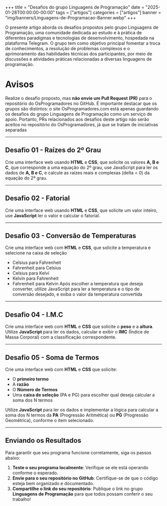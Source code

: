 +++
title = "Desafios do grupo Linguagens de Programação"
date = "2025-01-28T00:00:00-00:00"
tags = ["artigos"]
categories = ["artigos"]
banner = "img/banners/Linguagens-de-Programacao-Banner.webp"
+++

O presente artigo aborda os desafios propostos pelo grupo Linguagens de Programação, uma comunidade dedicada ao estudo e à prática de diferentes paradigmas e tecnologias de desenvolvimento, hospedada na plataforma Telegram. O grupo tem como objetivo principal fomentar a troca de conhecimentos, a resolução de problemas complexos e o aprimoramento das habilidades técnicas dos participantes, por meio de discussões e atividades práticas relacionadas a diversas linguagens de programação.

<!--more-->
# Avisos
Realize o desafio proposto, mas **não envie um Pull Request (PR)** para o repositório do OsProgramadores no GitHub. É importante destacar que os grupos são distintos: o site OsProgramadores.com está apenas guardando os desafios do grupo Linguagens de Programação como um serviço de apoio. Portanto, PRs relacionados aos desafios deste artigo não serão aceitos no repositório do OsProgramadores, já que se tratam de iniciativas separadas

---

## Desafio 01 - Raízes do 2º Grau
Crie uma interface web usando **HTML** e **CSS**, que solicite os valores **A, B e C**, que corresponde a uma equação do 2º grau, use JavaScript para ler os dados de **A, B e C**, e calcule as raízes reais e complexas (delta < 0) da equação do 2º grau.

---

## Desafio 02 - Fatorial
Crie uma interface web usando **HTML** e **CSS**, que solicite um valor inteiro, use **JavaScript** ler o valor e calcular o fatorial.

---

## Desafio 03 - Conversão de Temperaturas
Crie uma interface web com **HTML** e **CSS**, que solicite a temperatura e selecione na caixa de seleção 
- Celsius para Fahrenheit
- Fahrenheit para Celsius
- Celsius para Kelvi
- Kelvin para Fahrenheit
- Fahrenheit para Kelvin
Após escolher a temperatura que deseja converter, utilize JavaScript para ler a temperatura e o tipo de conversão desejado, e exiba o valor da temperatura convertida

---

## Desafio 04 - I.M.C
Crie uma interface web com **HTML** e **CSS** que solicite o **peso** e a **altura**. 
Utilize **JavaScript** para ler os dados, calcular e exibir o **IMC** (Índice de Massa Corporal) com a classificação correspondente.

---

## Desafio 05 - Soma de Termos
Crie uma interface web com **HTML** e **CSS** que solicite:

- O **primeiro termo**
- A **razão**
- O **Número de Termos**
- Uma **caixa de seleção** (PA e PG) para escolher qual deseja calcular a soma dos N termos

Utilize **JavaScript** para ler os dados e implementar a lógica para calcular a soma dos N termos da **PA** (Progressão Aritmética) ou **PG** (Progressão Geométrica), conforme o item selecionado.

---

## Enviando os Resultados

Para garantir que seu programa funcione corretamente, siga os passos abaixo:

1. **Teste o seu programa localmente**: Verifique se ele está operando conforme o esperado.
2. **Envie para o seu repositório no GitHub**: Certifique-se de que o código esteja bem organizado e documentado.
3. **Compartilhe o link do seu repositório**: Publique o link no grupo **Linguagens de Programação** para que todos possam conferir o seu trabalho!